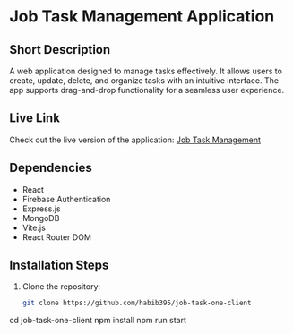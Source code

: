 # Job Task Management Application

## Short Description
A web application designed to manage tasks effectively. It allows users to create, update, delete, and organize tasks with an intuitive interface. The app supports drag-and-drop functionality for a seamless user experience.

## Live Link
Check out the live version of the application: [Job Task Management](https://able-vest.surge.sh/)

## Dependencies
- React
- Firebase Authentication
- Express.js
- MongoDB
- Vite.js
- React Router DOM

## Installation Steps
1. Clone the repository:
   ```bash
   git clone https://github.com/habib395/job-task-one-client
cd job-task-one-client
npm install
npm run start
